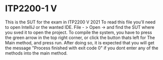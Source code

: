 # ITP2200-1 V 
This is the SUT for the exam in ITP2200 V 2021
To read this file you'll need to open IntelliJ or the wanted IDE. File - > Open -> and find the SUT where you sved it to open the project. 
To compile the system, you have to press the green arrow in the top right corner, or click the button thats left for The Main method, and press run. 
After doing so, it is expected that you will get the message "Process finished with exit code 0" if you dont enter any of the methods into the main method.

